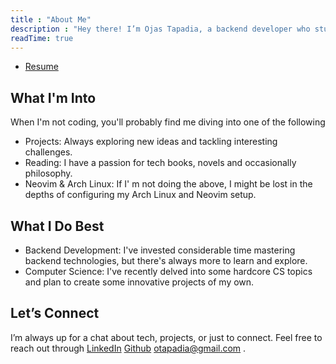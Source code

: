 ```yaml
---
title : "About Me"
description : "Hey there! I’m Ojas Tapadia, a backend developer who stumbled into coding through interesting experiment back in the summer of 2019. Although the experiment had its quirks, it ended up being one of the best decisions I’ve made, leading me to a field I’m genuinely passionate about."
readTime: true
---
```


* [Resume][4]

What I'm Into
------------
When I'm not coding, you'll probably find me diving into one of the following

* Projects: Always exploring new ideas and tackling interesting challenges.
* Reading: I have a passion for tech books, novels and occasionally philosophy.
* Neovim & Arch Linux: If I' m not doing the above, I might be lost in the depths of configuring my Arch Linux and Neovim setup.

What I Do Best
--------------

* Backend Development: I've invested considerable time mastering backend technologies, but there's always more to learn and explore.
* Computer Science: I've recently delved into some hardcore CS topics and plan to create some innovative projects of my own.

Let’s Connect
------------

I’m always up for a chat about tech, projects, or just to connect. Feel free to reach out through [LinkedIn][2] [Github][3] otapadia@gmail.com .

[1]: https://www.instagram.com/0ju1c3/
[2]: https://www.linkedin.com/in/ojastapadia/
[3]: www.github.com/0ju1c3
[4]: http://resume.ojastapadia.in
